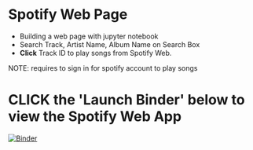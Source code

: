 # Spotify Web Page
- Building a web page with jupyter notebook
- Search Track, Artist Name, Album Name on Search Box
- <b>Click</b> Track ID to play songs from Spotify Web.

NOTE: requires to sign in for spotify account to play songs
# CLICK the 'Launch Binder' below to view the Spotify Web App

[![Binder](https://mybinder.org/badge_logo.svg)](https://mybinder.org/v2/gh/sagarlimbu0/spotify_web_cit_imageCover/main?urlpath=%2Fvoila%2Frender%2FTest_Widget_webapp_SPOTIFY_w_IMAGE.ipynb)
